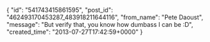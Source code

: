  {
   "id": "541743415861595",
   "post_id": "462493170453287_483918211644116",
   "from_name": "Pete Daoust",
   "message": "But verify that, you know how dumbass I can be :D",
   "created_time": "2013-07-27T17:42:59+0000"
 }
